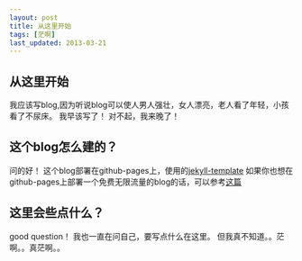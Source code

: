 ```yaml
---
layout: post
title: 从这里开始
tags: [茫啊]
last_updated: 2013-03-21
---
```

## 从这里开始
我应该写blog,因为听说blog可以使人男人强壮，女人漂亮，老人看了年轻，小孩看了不尿床。
我早该写了！
对不起，我来晚了！

## 这个blog怎么建的？
问的好！
这个blog部署在github-pages上，使用的[jekyll-template](https://github.com/krisb/jekyll-template)
如果你也想在github-pages上部署一个免费无限流量的blog的话，可以参考[这篇](http://www.ruanyifeng.com/blog/2012/08/blogging_with_jekyll.html)

## 这里会些点什么？
good question！
我也一直在问自己，要写点什么在这里。
但我真不知道。。茫啊。。真茫啊。。



